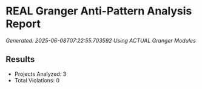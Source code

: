 # REAL Granger Anti-Pattern Analysis Report

*Generated: 2025-06-08T07:22:55.703592*
*Using ACTUAL Granger Modules*

## Results
- Projects Analyzed: 3
- Total Violations: 0
